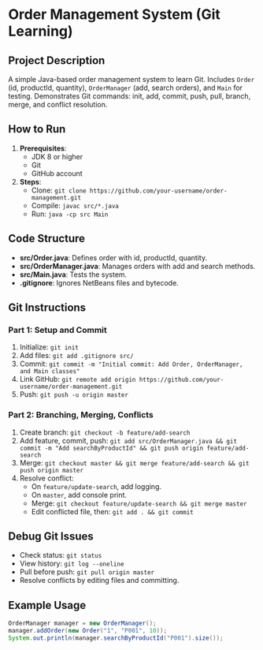 # Order Management System (Git Learning)

## Project Description
A simple Java-based order management system to learn Git. Includes `Order` (id, productId, quantity), `OrderManager` (add, search orders), and `Main` for testing. Demonstrates Git commands: init, add, commit, push, pull, branch, merge, and conflict resolution.

## How to Run
1. **Prerequisites**:
   - JDK 8 or higher
   - Git
   - GitHub account
2. **Steps**:
   - Clone: `git clone https://github.com/your-username/order-management.git`
   - Compile: `javac src/*.java`
   - Run: `java -cp src Main`

## Code Structure
- **src/Order.java**: Defines order with id, productId, quantity.
- **src/OrderManager.java**: Manages orders with add and search methods.
- **src/Main.java**: Tests the system.
- **.gitignore**: Ignores NetBeans files and bytecode.

## Git Instructions
### Part 1: Setup and Commit
1. Initialize: `git init`
2. Add files: `git add .gitignore src/`
3. Commit: `git commit -m "Initial commit: Add Order, OrderManager, and Main classes"`
4. Link GitHub: `git remote add origin https://github.com/your-username/order-management.git`
5. Push: `git push -u origin master`

### Part 2: Branching, Merging, Conflicts
1. Create branch: `git checkout -b feature/add-search`
2. Add feature, commit, push: `git add src/OrderManager.java && git commit -m "Add searchByProductId" && git push origin feature/add-search`
3. Merge: `git checkout master && git merge feature/add-search && git push origin master`
4. Resolve conflict:
   - On `feature/update-search`, add logging.
   - On `master`, add console print.
   - Merge: `git checkout feature/update-search && git merge master`
   - Edit conflicted file, then: `git add . && git commit`

## Debug Git Issues
- Check status: `git status`
- View history: `git log --oneline`
- Pull before push: `git pull origin master`
- Resolve conflicts by editing files and committing.

## Example Usage
```java
OrderManager manager = new OrderManager();
manager.addOrder(new Order("1", "P001", 10));
System.out.println(manager.searchByProductId("P001").size());
```